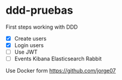 # ddd-pruebas

First steps working with DDD

- [x] Create users
- [x] Login users
- [ ] Use JWT
- [ ] Events Kibana Elasticsearch Rabbit

Use Docker form https://github.com/jorge07
